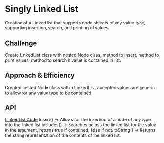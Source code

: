 # Singly Linked List
Creation of a Linked list that supports node objects of any value type, supporting insertion, search, and printing of values

## Challenge
Create LinkedList class with nested Node class, method to insert, method to print values, method to search if value is contained in list.

## Approach & Efficiency
Created nested Node class within LinkedList, accepted values are generic to allow for any value type to be contained

## API
[LinkedList Code](src/main/java/linkedList/LinkedList.java)
insert() -> Allows for the insertion of a node of any type into the linked list
includes() -> Searches across the linked list for the value in the argument, returns true if contained, false if not.
toString() -> Returns the string representation of the contents of the linked list.
